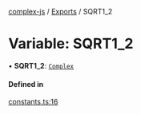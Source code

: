 [complex-js](../README.md) / [Exports](../modules.md) / SQRT1\_2

# Variable: SQRT1\_2

• **SQRT1\_2**: [`Complex`](../classes/Complex.md)

#### Defined in

[constants.ts:16](https://github.com/patrickroberts/complex/blob/master/src/constants.ts#L16)
